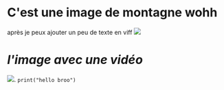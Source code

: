 # C'est une image de montagne wohh
après je peux ajouter un peu de texte en viff
![](https://alanmajchrowicz.com/wp-content/uploads/2019/01/glacier_peak_image_lake_north_cascades_washington_58245.jpg)
# _l'image avec une vidéo_
[![](https://www.gannett-cdn.com/-mm-/05e97d16e7fb53439a4222e53dcba47d4d31dde8/c=0-97-1280-584/local/-/media/USATODAY/USATODAY/2014/06/04/1401911998000-AP-Color-Cosmos.jpg?width=3200&height=1680&fit=crop)](https://www.youtube.com/watch?v=JpIShIIrrpM).
`print("hello broo")`
